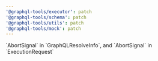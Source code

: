 ```yaml
---
'@graphql-tools/executor': patch
'@graphql-tools/schema': patch
'@graphql-tools/utils': patch
'@graphql-tools/mock': patch
---
```


\`AbortSignal\` in \`GraphQLResolveInfo\`, and \`AbortSignal\` in \`ExecutionRequest\`

